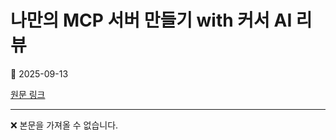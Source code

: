 # 나만의 MCP 서버 만들기 with 커서 AI 리뷰

📅 2025-09-13

[원문 링크](https://code-chy.tistory.com/216)

---

❌ 본문을 가져올 수 없습니다.